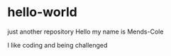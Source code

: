 # hello-world
just another repository
Hello my name is Mends-Cole

I like coding and being challenged
